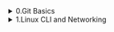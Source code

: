 <details>
    <summary>0.Git Basics</summary>

# Credits, this descriptions of commands taken from Udacity course <a href="https://www.udacity.com/course/version-control-with-git--ud123" rel="nofollow">Version Control with Git</a> and <a href="https://learngitbranching.js.org" rel="nofollow">learngitbranching.js.org</a> 


- Create an empty Git repository or reinitialize an existing one <br>
git init 
 
new-git-project <br>
.git <br>
├── branches <br> 
├── COMMIT_EDITMSG <br>
├── config <br>
├── description <br>
├── HEAD <br>
├── hooks <br>
│   ├── applypatch-msg.sample <br>
│   ├── commit-msg.sample <br>
│   ├── fsmonitor-watchman.sample <br>
│   ├── post-update.sample <br>
│   ├── pre-applypatch.sample <br>
│   ├── pre-commit.sample <br>
│   ├── pre-merge-commit.sample <br>
│   ├── prepare-commit-msg.sample <br>
│   ├── pre-push.sample <br>
│   ├── pre-rebase.sample <br>
│   ├── pre-receive.sample <br>
│   └── update.sample <br>
├── index <br>
├── info <br>
│   └── exclude <br>
├── logs <br>
│   ├── HEAD <br>
│   └── refs <br>
│       └── heads <br>
│           └── master <br>
├── objects - this directory will be stored all commits which I make <br>
│   ├── 03 <br>
│   │   └── 71c624d9e48a458e47af4b58265e53558059e5 <br>
│   ├── 21 <br>
│   │   └── cf2ad8af085eeba4074f1bfdde0859e4b5a27a <br>
│   ├── 23 <br>
│   │   └── d0346d5da86206ce06f42438ee3657bbfe0ef7 <br>
│   ├── 50 <br>
│   │   └── baa5e568df5577d90c22d6b7dd2250c09a4861 <br>
│   ├── 51 <br>
│   │   └── afa957071f56ff61b0542737b862f416ee7c75 <br>
│   ├── 53 <br>
│   │   └── a2754e67e533925d6baded5e3876617d8d0bc3 <br>
│   ├── a3 <br>
│   │   └── 3232ad235b9b00959c54e8c14fa8bf81ffee22 <br>
│   ├── b7 <br>
│   │   └── 3fde3a497eced12b98f5514129038ef54c95f0 <br>
│   ├── e6 <br>
│   │   └── 9de29bb2d1d6434b8b29ae775ad8c2e48c5391 <br>
│   ├── info <br>
│   └── pack <br>
└── refs - this directory holds pointers to commits (basically the "branches" and "tags") <br>
    ├── heads <br>
    │   └── master <br>
    └── tags <br>


- Clone a repository into a new directory<br> 
git clone url  <additional argument how this repository which I trying to clone will be named instead of original name>

- Show the working tree status<br>
git status

git log

git log --oneline

git log --stat

git log -p

git log -p --stat

git log -p fdf5493

- git show command will show only one commit<br>
git show

- However, git show can be combined with most of the other flags we've looked at:<br>

git show -p --stat -w

- Tip from udacity git course: "I first used git log --oneline to find the SHA of the commit, then I used git log --stat with the SHA to find the right info."

- The git add command is used to move files from the Working Directory to the Staging Index.
git add <file1> <file2> … <fileN>

- adds all files, directories and everything inside of those directories<br>

git add .

- Bypass The Editor With The -m Flag<br>

git commit -m "Initial commit"

- git diff command can be used to see changes that have been made but haven't been committed, yet.<br>
git diff

- this file to your project in the same directory that the hidden .git directory is located. All you have to do is list the names of files that you want Git to ignore (not track) and it will ignore them.<br>

.gitignore

- run git log —oneline command to check briefly output with SHA and commit message<br>
git log --oneline

- add an annotated tag<br>
git tag -a v1.0 a87984

- delete tag<br>
git tag -d v1.0

- list all branches in the repository<br>
git branch

- create branch with name: "sidebar"<br>
git branch sidebar

- switch to sidebar branch and then git log —oneline or git branch commands could help to check active branch if there is not any specific configuration in shell prompt to check it.<br>

git checkout sidebar

- this command will create branch: "alt-sidebar-loc" and has it pointing at the commit with the SHA 42a69f<br>
git branch alt-sidebar-loc 42a69f

- switch to another branch from sidebar and then it would be possible to delete sidebar branch with command which will force deletion, despite on commits with this branch<br>

git branch -D sidebar

-Switch and Create Branch In One Command<br>
git checkout -b richards-branch-for-awesome-changes

- show all branches<br>
git log --oneline --graph --all

- combine git branches<br>
git merge <name-of-branch-to-merge-in>

- NICE TIP: git diff in order to check what is  going to be staged/committed!

- alter the most-recent commit 1) edit the file(s) 2) save the file(s) 3) stage the file(s) 4) run git commit --amend<br>
git commit --amend

- reverse a previously made commit<br>
git revert <SHA-of-commit-to-revert>

- before erasing something, it is a good idea to create a backup<br>
git branch backup

- erase commit, --mixed flag is default flag and it will move changes to the working directory., --soft flag is used, the changes are moved to the Staging Index! --hard flag is used, the changes are thrown out! <br>

^ – indicates the parent commit (Moving upwards one commit at a time with ^)

~ – indicates the first parent commit (Moving upwards a number of times with ~<num>)

git reset <reference-to-commit>

git reset --mixed HEAD^

git checkout -- index.html

git merge backup

git reset --soft HEAD^

git reset --hard HEAD^

- Git does keep track of everything for about 30 days before it completely erases anything. To access this content, you'll need to use the git reflog command.

- That's right! HEAD~4 references the fourth parent commit of the current one and then the ^2 tells us that it's the second parent of the merge commit (the one that got merged in!).

- could help to reorder commits<br>
git rebase -i HEAD~4

git cherry-pick <reference-to-commit>

git clone

git fetch

- downloading from remote repository

git fetch && git merge o/master == git pull

git pull --rebase

- uploading your changes to a specified remote and updating that remote to incorporate your new commits

- Important, firstly there is a need to check and set push.default<br>
git push

- Creates a new branch named totallyNotMaster and sets it to track o/master<br>
git checkout -b totallyNotMaster o/master ;git pull

- Another way to set remote tracking on a branch is to simply use the git branch -u option. Running below command will set the foo branch to track o/master<br>

git branch -u o/master foo

- git push can optionally take arguments in the form of:<br>

git push <remote> <place>

- Go to the branch named "master" in my repository, grab all the commits, and then go to the branch "master" on the remote named "origin". Place whatever commits are missing on that branch and then tell me when you're done.<br>

git push origin master

- In order to specify both the source and the destination of <place>, simply join the two together with a colon:<br>

git push origin <source>:<destination>

- Git will go to the foo branch on the remote, grab all the commits that aren't present locally, and then plop them down onto the o/foo branch locally.<br>

git fetch origin foo

- Here is the only catch though -- <source> is now a place on the remote and <destination> is a local place to put those commits. It's the exact opposite of git push, and that makes sense since we are transferring data in the opposite direction

- Git abuses the <source> parameter in two weird ways. These two abuses come from the fact that you can technically specify "nothing" as a valid source for both git push and git fetch. The way you specify nothing is via an empty argument:<br>

git push origin :side

git fetch origin :bugFix
 
</details>
 <details>
    <summary>1.Linux CLI and Networking</summary>
  

## Linux CLI, and HTTP

<img src="https://github.com/ivanpikulyk/kottans-frontend/blob/171bd2749c8824c4ab1f4750298dde72e4c979fc/task_linux_cli/photo_2020-10-31_23-04-12.jpg" alt="task_linux_cli_1" style="max-width:25%;">
<img src="https://github.com/ivanpikulyk/kottans-frontend/blob/171bd2749c8824c4ab1f4750298dde72e4c979fc/task_linux_cli/photo_2020-10-31_23-04-17.jpg" alt="task_linux_cli_2" style="max-width:25%;">
<img src="https://github.com/ivanpikulyk/kottans-frontend/blob/171bd2749c8824c4ab1f4750298dde72e4c979fc/task_linux_cli/photo_2020-10-31_23-04-20.jpg" alt="task_linux_cli_3" style="max-width:25%;">
<img src="https://github.com/ivanpikulyk/kottans-frontend/blob/171bd2749c8824c4ab1f4750298dde72e4c979fc/task_linux_cli/photo_2020-10-31_23-04-23.jpg" alt="task_linux_cli_4" style="max-width:25%;">

1xx: Informational Messages<br>
2xx: Successful<br>
3xx: Redirection<br>
4xx: Client Error<br>
5xx: Server Error<br>

openssl s_client -connect example.com:443<br>

TRACE / HTTP/1.1<br>
host: example.com<br>
<img src="https://github.com/ivanpikulyk/kottans-frontend/blob/main/task_linux_cli/telnet_trace.PNG" alt="telnet_trace" style="max-width:25%;">
</details>
